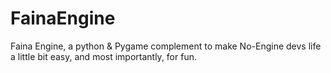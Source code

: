 # FainaEngine
Faina Engine, a python &amp; Pygame complement to make No-Engine devs life a little bit easy, and most importantly, for fun.
